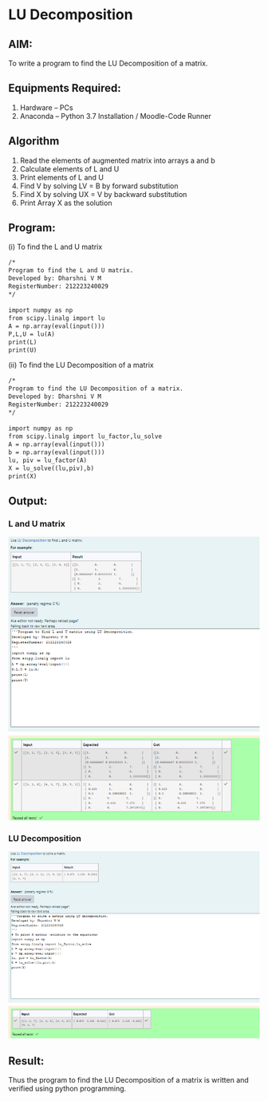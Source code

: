 # LU Decomposition 

## AIM:
To write a program to find the LU Decomposition of a matrix.

## Equipments Required:
1. Hardware – PCs
2. Anaconda – Python 3.7 Installation / Moodle-Code Runner

## Algorithm
1. Read the elements of augmented matrix into arrays a and b
2. Calculate elements of L and U
3. Print elements of L and U
4. Find V by solving LV = B by forward substitution
5. Find X by solving UX = V by backward substitution
6. Print Array X as the solution

## Program:
(i) To find the L and U matrix
```
/*
Program to find the L and U matrix.
Developed by: Dharshni V M
RegisterNumber: 212223240029
*/

import numpy as np
from scipy.linalg import lu
A = np.array(eval(input()))
P,L,U = lu(A)
print(L)
print(U)
```

(ii) To find the LU Decomposition of a matrix
```
/*
Program to find the LU Decomposition of a matrix.
Developed by: Dharshni V M 
RegisterNumber: 212223240029
*/

import numpy as np
from scipy.linalg import lu_factor,lu_solve
A = np.array(eval(input()))
b = np.array(eval(input()))
lu, piv = lu_factor(A)
X = lu_solve((lu,piv),b)
print(X)
```

## Output:
### L and U matrix
![L and U matrix](<L and U.png>)

### LU Decomposition
![LU Decomposition](<LU Decomposition.png>)

## Result:
Thus the program to find the LU Decomposition of a matrix is written and verified using python programming.

